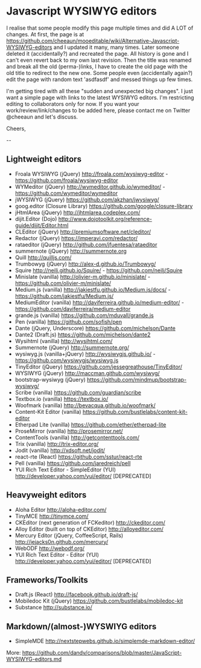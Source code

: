 
# Javascript WYSIWYG editors

I realise that some people modify this page multiple times and did A LOT of changes. At first, the page is at https://github.com/cheeaun/mooeditable/wiki/Alternative-Javascript-WYSIWYG-editors and I updated it many, many times. Later someone deleted it (accidentally?) and recreated the page. All history is gone and I can't even revert back to my own last revision. Then the title was renamed and break all the old (perma-)links, I have to create the old page with the old title to redirect to the new one. Some people even (accidentally again?) edit the page with random text 'asdfasdf' and messed things up few times.

I'm getting tired with all these "sudden and unexpected big changes". I just want a simple page with links to the latest WYSIWYG editors. I'm restricting editing to collaborators only for now. If you want your work/review/link/changes to be added here, please contact me on Twitter @cheeaun and let's discuss.

Cheers,

--
## Lightweight editors

- Froala WYSIWYG (jQuery) http://froala.com/wysiwyg-editor - https://github.com/froala/wysiwyg-editor
- WYMeditor (jQuery) http://wymeditor.github.io/wymeditor/ - https://github.com/wymeditor/wymeditor
- jWYSIWYG (jQuery) https://github.com/akzhan/jwysiwyg/
- goog.editor (Closure Library) https://github.com/google/closure-library
- jHtmlArea (jQuery) http://jhtmlarea.codeplex.com/
- dijit.Editor (Dojo) http://www.dojotoolkit.org/reference-guide/dijit/Editor.html
- CLEditor (jQuery) http://premiumsoftware.net/cleditor/
- Redactor (jQuery) https://imperavi.com/redactor/
- rataeditor (jQuery) http://github.com/jfuentesa/rataeditor
- summernote (jQuery) http://summernote.org
- Quill http://quilljs.com/
- Trumbowyg (jQuery) http://alex-d.github.io/Trumbowyg/
- Squire http://neilj.github.io/Squire/ - https://github.com/neilj/Squire
- Minislate (vanilla) http://olivier-m.github.io/minislate/ - https://github.com/olivier-m/minislate/
- Medium.js (vanilla) http://jakiestfu.github.io/Medium.js/docs/ - https://github.com/jakiestfu/Medium.js/
- MediumEditor (vanilla) http://daviferreira.github.io/medium-editor/ - https://github.com/daviferreira/medium-editor
- grande.js (vanilla) https://github.com/mduvall/grande.js
- Pen (vanilla) https://github.com/sofish/pen
- Dante (jQuery, Underscore) https://github.com/michelson/Dante
- Dante2 (Draft.js) https://github.com/michelson/dante2
- Wysihtml (vanilla) http://wysihtml.com/
- Summernote (jQuery) http://summernote.org/
- wysiwyg.js (vanilla+jQuery) http://wysiwygjs.github.io/ - https://github.com/wysiwygjs/wysiwyg.js
- TinyEditor (jQuery) https://github.com/jessegreathouse/TinyEditor/
- WYSIWYG (jQuery) http://maccman.github.com/wysiwyg/
- bootstrap-wysiwyg (jQuery) https://github.com/mindmup/bootstrap-wysiwyg/
- Scribe (vanilla) https://github.com/guardian/scribe
- Textbox.io (vanilla) https://textbox.io/
- Woofmark (vanilla) http://bevacqua.github.io/woofmark/
- Content-Kit Editor (vanilla) https://github.com/bustlelabs/content-kit-editor
- Etherpad Lite (vanilla) https://github.com/ether/etherpad-lite
- ProseMirror (vanilla) http://prosemirror.net/
- ContentTools (vanilla) http://getcontenttools.com/
- Trix (vanilla) http://trix-editor.org/
- Jodit (vanilla) http://xdsoft.net/jodit/
- react-rte (React) https://github.com/sstur/react-rte
- Pell (vanilla) https://github.com/jaredreich/pell
- YUI Rich Text Editor - SimpleEditor (YUI) http://developer.yahoo.com/yui/editor/ [DEPRECATED]

## Heavyweight editors

- Aloha Editor http://aloha-editor.com/
- TinyMCE http://tinymce.com/
- CKEditor (next generation of FCKeditor) http://ckeditor.com/
- Alloy Editor (built on top of CKEditor) http://alloyeditor.com/
- Mercury Editor (jQuery, CoffeeScript, Rails) http://jejacks0n.github.com/mercury/
- WebODF http://webodf.org/
- YUI Rich Text Editor - Editor (YUI) http://developer.yahoo.com/yui/editor/ [DEPRECATED]

## Frameworks/Toolkits

- Draft.js (React) http://facebook.github.io/draft-js/
- Mobiledoc Kit (jQuery) https://github.com/bustlelabs/mobiledoc-kit
- Substance http://substance.io/

## Markdown/(almost-)WYSWIYG editors

- SimpleMDE http://nextstepwebs.github.io/simplemde-markdown-editor/

More: https://github.com/dandv/comparisons/blob/master/JavaScript-WYSIWYG-editors.md
